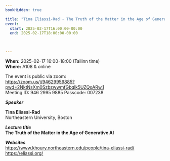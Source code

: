 ```yaml
---
bookHidden: true

title: "Tina Eliassi-Rad - The Truth of the Matter in the Age of Generative AI"
event:
  start: 2025-02-17T16:00:00-00:00
  end: 2025-02-17T18:00:00-00:00
  


---
```


**When:** 2025-02-17 16:00-18:00 (Tallinn time)   
**Where:** A108 & online  

The event is public via zoom:   
https://zoom.us/j/94629959885?pwd=2NktNsXm0SzbzwwmfGbqlk5UZQoARw.1  
Meeting ID: 946 2995 9885 Passcode: 007238  

<!--more-->
***Speaker***  

**Tina Eliassi-Rad**  
Northeastern University, Boston    

***Lecture title***  
**The Truth of the Matter in the Age of Generative AI**   

***Websites***  
https://www.khoury.northeastern.edu/people/tina-eliassi-rad/  
https://eliassi.org/  

